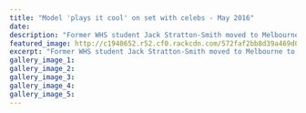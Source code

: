 ```yaml
---
title: "Model 'plays it cool' on set with celebs - May 2016"
date: 
description: "Former WHS student Jack Stratton-Smith moved to Melbourne to pursue an acting career, and has already met numerous A-list actors, Wanganui Chronicle article on 7/5/16..."
featured_image: http://c1940652.r52.cf0.rackcdn.com/572faf2bb8d39a469d000454/Modelling.Jack-Stratton-Smith-Melb-May-2016.jpg
excerpt: "Former WHS student Jack Stratton-Smith moved to Melbourne to pursue an acting career, and has already met numerous A-list actors, Wanganui Chronicle article on 7/5/16..."
gallery_image_1: 
gallery_image_2: 
gallery_image_3: 
gallery_image_4: 
gallery_image_5: 
---
```

